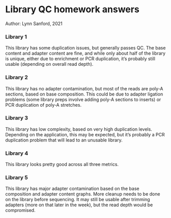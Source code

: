 # Library QC homework answers
Author: Lynn Sanford, 2021

<h3>Library 1</h3>
This library has some duplication issues, but generally passes QC. The base content and adapter content  are fine, and while only about half of the library is unique, either due to enrichment or PCR duplication,  it’s probably still usable (depending on overall read depth). 

<h3>Library 2</h3>
This library has no adapter contamination, but most of the reads are poly-A sections, based on base composition. This could be due to adapter ligation problems (some library preps involve adding poly-A  sections to inserts) or PCR duplication of poly-A stretches.

<h3>Library 3</h3>
This library has low complexity, based on very high duplication levels. Depending on the application, this  may be expected, but it’s probably a PCR duplication problem that will lead to an unusable library.

<h3>Library 4</h3>
This library looks pretty good across all three metrics.

<h3>Library 5</h3>
This library has major adapter contamination based on the base composition and adapter content  graphs. More cleanup needs to be done on the library before sequencing. It may still be usable after  trimming adapters (more on that later in the week), but the read depth would be compromised.

